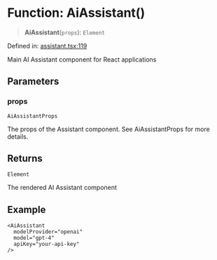 # Function: AiAssistant()

> **AiAssistant**(`props`): `Element`

Defined in: [assistant.tsx:119](https://github.com/geodaopenjs/openassistant/blob/0a6a7e7306d75a25dc968b3117f04cb7bd613bec/packages/ui/src/components/assistant.tsx#L119)

Main AI Assistant component for React applications

## Parameters

### props

`AiAssistantProps`

The props of the Assistant component. See AiAssistantProps for more details.

## Returns

`Element`

The rendered AI Assistant component

## Example

```tsx
<AiAssistant
  modelProvider="openai"
  model="gpt-4"
  apiKey="your-api-key"
/>
```
